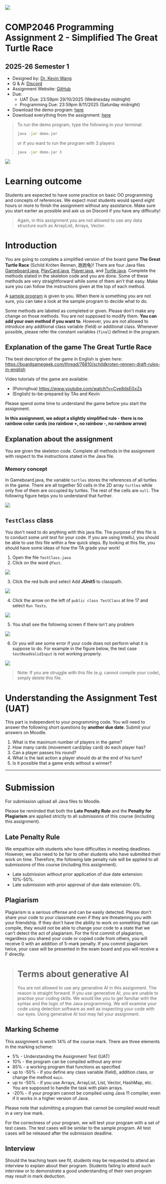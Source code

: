 ![](hkbu.png)
# COMP2046 Programming Assignment 2 - Simplified The Great Turtle Race

## 2025-26 Semester 1

* Designed by: [Dr. Kevin Wang](mailto:kevinw@comp.hkbu.edu.hk)
* Q & A: [Discord](https://discordapp.com/channels/1004554070083776672/1004554070083776678)
* Assignment Website: [GitHub](https://github.com/khwang0/COMP2046-2526PA2)
* Due: 
  * UAT Due: 23:59pm 29/10/2025 (Wednesday midnight)
  * Programming Due: 23:59pm 8/11/2025 (Saturday midnight)
* Download the demo program: [here](demo.jar)
* Download everything from the assignment: [here](https://github.com/khwang0/COMP2046-2526PA2/archive/refs/heads/master.zip)

> To run the demo program, type the following in your terminal:
> 
> ```sh
> java -jar demo.jar
> ```
> or if you want to run the program with 3 players
> ```sh
> java -jar demo.jar 3
> ```
>



![](img/turtle_cover.jpg)



# Learning outcome

Students are expected to have some practice on basic OO programming and concepts of references. We expect most students would spend eight hours or more to finish the assignment without any assistance. Make sure you start earlier as possible and ask us on Discord if you have any difficulty! 

> Again, in this assignment you are not allowed to use any data structure such as ArrayList, Arrays, Vector.

# Introduction

You are going to complete a simplified version of the board game **The Great Turtle Race** (Schild Kröten Rennen, 跑跑龟)! There are four Java files [Gameboard.java](Gameboard.java), [PlayCard.java](PlayCard.java), [Player.java](Player.java), and [Turtle.java](Turtle.java). Complete the methods stated in the skeleton code and you are done. Some of these methods are very straightforward while some of them ain't that easy. Make sure you can follow the instructions given at the top of each method.

A [sample program](demo.jar) is given to you. When there is something you are not sure, you can take a look at the sample program to decide what to do. 

Some methods are labeled as completed or given. Please don't make any change on those methods. You are not supposed to modify them. **You can add your own method if you want to**. However, you are not allowed to introduce any additional class variable (field) or additional class. Whenever possible, please refer the constant variables (```final```) defined in the program.

## Explanation of the game **The Great Turtle Race**

The best description of the game in English is given here: https://boardgamegeek.com/thread/76810/schildkroten-rennen-draft-rules-in-english

Video tutorials of the game are available: 
- (Putonghua) https://www.youtube.com/watch?v=Cve8dsEGxZs
- (English) to-be-prepared by TAs and Kevin



Please spend some time to understand the game before you start the assignment.

**In this assignment, we adopt a slightly simplified rule - there is no rainbow color cards (no rainbow +, no rainbow -, no rainbow arrow)**


## Explanation about the assignment

You are given the skeleton code. Complete all methods in the assignment with respect to the instructions stated in the Java file.

### Memory concept

In Gameboard.java, the variable `turtles` stores the references of all turtles in the game. There are all together 50 cells in the 2D array `turtles` while only five of them are occupied by turtles. The rest of the cells are `null`. The following figure helps you to understand that further.

![](img/memory.jpg)


## `TestClass` class

You don't need to do anything with this java file. The purpose of this file is to conduct some *unit test* for your code. If you are using IntelliJ, you should be able to use this file within a few quick steps. By looking at this file, you should have some ideas of how the TA grade your work!

1. Open the file `TestClass.java`
2. Click on the word `@Test`.
 
 ![](img/add-JUnit.png)

3. Click the red bulb and select Add **JUnit5** to classpath.
 
 ![](img/add-5.5.png)

4. Click the arrow on the left of `public class TestClass` at line 17 and select `Run Tests`.
 
 ![](img/runTest.png)

5. You shall see the following screen if there isn't any problem
 
 ![](img/ok.png)  

6. Or you will see some error if your code does not perform what it is suppose to do. For example in the figure below, the test case `testReadValidInput` is not working properly.
 
 ![](img/notok.png)

> Note: If you are struggle with this file (e.g. cannot compile your code), simply delete this file. 

# Understanding the Assignment Test (UAT)

This part is independent to your programming code. You will need to answer the following short questions by **another due date**.
Submit your answers on Moodle. 

1. What is the maximum number of players in the game?
2. How many cards (movement card/play card) do each player has?
3. Can a player passes his round?
4. What is the last action a player should do at the end of his turn?
5. Is it possible that a game ends without a winner?
   



---


# Submission 
For submission upload all Java files to Moodle.  

Please be reminded that both the **Late Penalty Rule** and the **Penalty for Plagiarism** are applied strictly to all submissions of this course (including this assignment).   

## Late Penalty Rule

We empathize with students who have difficulties in meeting deadlines. However, we also need to be fair to other students who have submitted their work on time. Therefore, the following late penalty rule will be applied to all submissions of this course (including this assignment).

- Late submission without prior application of due date extension: 10%-50%.
- Late submission with prior approval of due date extension: 0%.


 ## Plagiarism

 Plagiarism is a serious offense and can be easily detected. Please don't share your code to your classmate even if they are threatening you with your friendship. If they don't have the ability to work on something that can compile, they would not be able to change your code to a state that we can't detect the act of plagiarism. For the first commit of plagiarism, regardless you shared your code or copied code from others, you will receive 0 with an addition of 5-mark penalty. If you commit plagiarism twice, your case will be presented in the exam board and you will receive a F directly.


> # Terms about generative AI
> You are not allowed to use any generative AI in this assignment.
> The reason is straight forward. If you use generative AI, you are
> unable to practise your coding skills. We would like you to get
> familiar with the syntax and the logic of the Java programming.
> We will examine your code using detection software as well as 
> inspecting your code with our eyes. Using generative AI tool 
> may fail your assignment.

## Marking Scheme 
This assignment is worth 14% of the course mark.  There are three elements in the marking scheme: 
* 5% - Understanding the Assignment Test (UAT)
* 10% - the program can be compiled without any error
* 85% - a working program that functions as specified 
* up to -50% - if you define any class variable (field), addition class, or change the method `main`.
* up to -50% - if you use Arrays, ArrayList, List, Vector, HashMap, etc. You are supposed to handle the task with plain arrays.
* -20% - if your program cannot be compiled using Java 11 compiler, even if it works in a higher version of Java.


Please note that submitting a program that cannot be compiled would result in a very low mark. 

For the correctness of your program, we will test your program with a set of test cases.  The test cases will be similar to the sample program.  All test cases will be released after the submission deadline.  
 

## Interview 
Should the teaching team see fit, students may be requested to attend an interview to explain about their program.  Students failing to attend such interview or to demonstrate a good understanding of their own program may result in mark deduction. 



